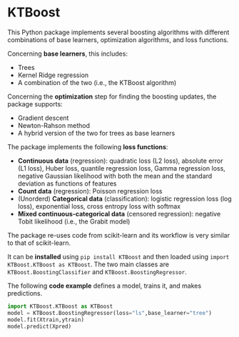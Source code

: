 # KTBoost

This Python package implements several boosting algorithms with different combinations of base learners, optimization algorithms, and loss functions. 


Concerning **base learners**, this includes:

* Trees 
* Kernel Ridge regression
* A combination of the two (i.e., the KTBoost algorithm) 


Concerning the **optimization** step for finding the boosting updates, the package supports:

* Gradient descent
* Newton-Rahson method
* A hybrid version of the two for trees as base learners


The package implements the following **loss functions**:

* **Continuous data** (regression): quadratic loss (L2 loss), absolute error (L1 loss), Huber loss, quantile regression loss, Gamma regression loss, negative Gaussian likelihood with both the mean and the standard deviation as functions of features
* **Count data** (regression): Poisson regression loss
* (Unorderd) **Categorical data** (classification): logistic regression loss (log loss), exponential loss, cross entropy loss with softmax
* **Mixed continuous-categorical data** (censored regression): negative Tobit likelihood (i.e., the Grabit model)


The package re-uses code from scikit-learn and its workflow is very similar to that of scikit-learn.

It can be **installed** using `pip install KTBoost` and then loaded using `import KTBoost.KTBoost as KTBoost`. The two main classes are `KTBoost.BoostingClassifier` and `KTBoost.BoostingRegressor`. 

The following **code example** defines a model, trains it, and makes predictions.

```python
import KTBoost.KTBoost as KTBoost
model = KTBoost.BoostingRegressor(loss="ls",base_learner="tree")
model.fit(Xtrain,ytrain)
model.predict(Xpred)
```